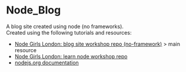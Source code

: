 # Node_Blog

A blog site created using node (no frameworks).  
Created using the following tutorials and resources:
+ [Node Girls London: blog site workshop repo (no-framework)](https://github.com/node-girls/workshop-cms) > main resource
+ [Node Girls London: learn node workshop repo](https://github.com/node-girls/learn-node)
+ [nodejs.org documentation](https://nodejs.org/dist/latest-v7.x/docs/api/all.html)
